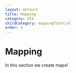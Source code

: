 ```yaml
---
layout: default
title: Mapping
category: STA
childCategory: mappingTutorial
order: 4
---
```


# Mapping

In this section we create maps!

